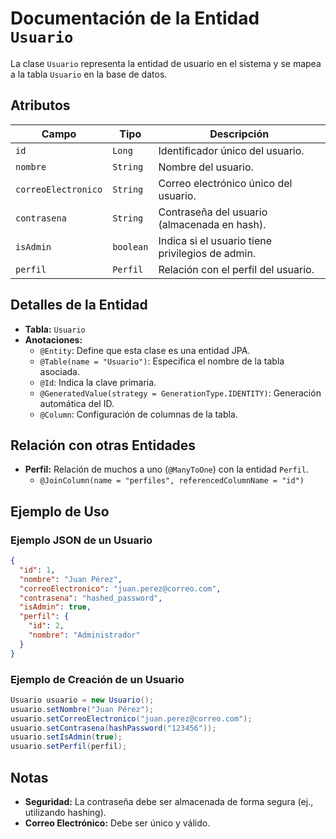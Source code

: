 
# Documentación de la Entidad `Usuario`

La clase `Usuario` representa la entidad de usuario en el sistema y se mapea a la tabla `Usuario` en la base de datos.

## Atributos

| Campo              | Tipo              | Descripción                                      |
|--------------------|-------------------|--------------------------------------------------|
| `id`               | `Long`           | Identificador único del usuario.                |
| `nombre`           | `String`         | Nombre del usuario.                             |
| `correoElectronico`| `String`         | Correo electrónico único del usuario.           |
| `contrasena`       | `String`         | Contraseña del usuario (almacenada en hash).     |
| `isAdmin`          | `boolean`        | Indica si el usuario tiene privilegios de admin.|
| `perfil`           | `Perfil`         | Relación con el perfil del usuario.             |

## Detalles de la Entidad

- **Tabla:** `Usuario`
- **Anotaciones:**  
  - `@Entity`: Define que esta clase es una entidad JPA.
  - `@Table(name = "Usuario")`: Especifica el nombre de la tabla asociada.
  - `@Id`: Indica la clave primaria.
  - `@GeneratedValue(strategy = GenerationType.IDENTITY)`: Generación automática del ID.
  - `@Column`: Configuración de columnas de la tabla.

## Relación con otras Entidades

- **Perfil:** Relación de muchos a uno (`@ManyToOne`) con la entidad `Perfil`.  
  - `@JoinColumn(name = "perfiles", referencedColumnName = "id")`

## Ejemplo de Uso

### Ejemplo JSON de un Usuario

```json
{
  "id": 1,
  "nombre": "Juan Pérez",
  "correoElectronico": "juan.perez@correo.com",
  "contrasena": "hashed_password",
  "isAdmin": true,
  "perfil": {
    "id": 2,
    "nombre": "Administrador"
  }
}
```

### Ejemplo de Creación de un Usuario

```java
Usuario usuario = new Usuario();
usuario.setNombre("Juan Pérez");
usuario.setCorreoElectronico("juan.perez@correo.com");
usuario.setContrasena(hashPassword("123456"));
usuario.setIsAdmin(true);
usuario.setPerfil(perfil);
```

## Notas

- **Seguridad:** La contraseña debe ser almacenada de forma segura (ej., utilizando hashing).  
- **Correo Electrónico:** Debe ser único y válido.

